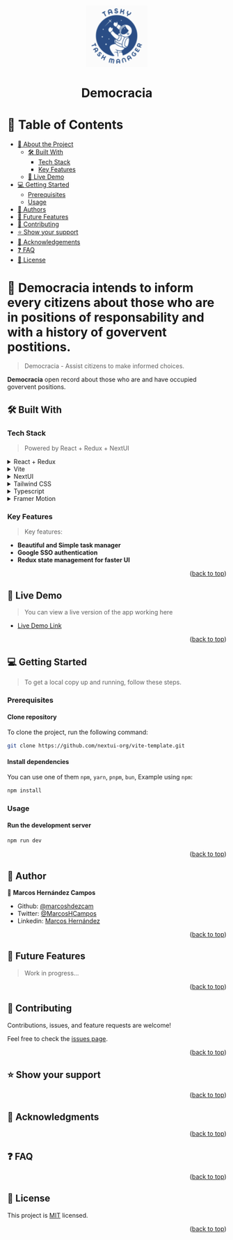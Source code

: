 <a name="readme-top"></a>

<div align="center">
  <!-- You are encouraged to replace this logo with your own! Otherwise you can also remove it. -->
  <img src="./ui/src/tasky.png" alt="logo" width="140"  height="auto" />

  <br/>

  <h1><b>Democracia</b></h1>

</div>

<!-- TABLE OF CONTENTS -->

# 📗 Table of Contents

- [📖 About the Project](#about-project)
  - [🛠 Built With](#built-with)
    - [Tech Stack](#tech-stack)
    - [Key Features](#key-features)
  - [🚀 Live Demo](#live-demo)
- [💻 Getting Started](#getting-started)
  - [Prerequisites](#prerequisites)
  - [Usage](#usage)
- [👥 Authors](#authors)
- [🔭 Future Features](#future-features)
- [🤝 Contributing](#contributing)
- [⭐️ Show your support](#support)
- [🙏 Acknowledgements](#acknowledgements)
- [❓ FAQ](#faq)
- [📝 License](#license)

<!-- PROJECT DESCRIPTION -->

# 📖 Democracia intends to inform every citizens about those who are in positions of responsability and with a history of govervent postitions. <a name="about-project"></a>

> Democracia - Assist citizens to make informed choices.

**Democracia** open record about those who are and have occupied govervent positions.

## 🛠 Built With <a name="built-with"></a>

### Tech Stack <a name="tech-stack"></a>

> Powered by React + Redux + NextUI

<details>
<summary>React + Redux</summary>
  <ul>
    <li><a href=""></a></li>
    <li><a href=""></a></li>
  </ul>
</details>

<details>
<summary>Vite</summary>
  <ul>
    <li><a href=""></a></li>
  </ul>
</details>

<details>
<summary>NextUI</summary>
  <ul>
    <li><a href=""></a></li>
  </ul>
</details>

<details>
<summary>Tailwind CSS</summary>
  <ul>
    <li><a href=""></a></li>
  </ul>
</details>

<details>
<summary>Typescript</summary>
  <ul>
    <li><a href="">Typescript</a></li>
  </ul>
</details>

<details>
<summary>Framer Motion</summary>
  <ul>
    <li><a href=""></a></li>
  </ul>
</details>

<!-- Features -->

### Key Features <a name="key-features"></a>

> Key features:

- **Beautiful and Simple task manager**
- **Google SSO authentication**
- **Redux state management for faster UI**

<p align="right">(<a href="#readme-top">back to top</a>)</p>

<!-- LIVE DEMO -->

## 🚀 Live Demo <a name="live-demo"></a>

> You can view a live version of the app working here

- [Live Demo Link]()

<p align="right">(<a href="#readme-top">back to top</a>)</p>

<!-- GETTING STARTED -->

## 💻 Getting Started <a name="getting-started"></a>

> To get a local copy up and running, follow these steps.

### Prerequisites <a name="prerequisites"></a>

#### Clone repository

To clone the project, run the following command:

```bash
git clone https://github.com/nextui-org/vite-template.git
```

#### Install dependencies

You can use one of them `npm`, `yarn`, `pnpm`, `bun`, Example using `npm`:

```bash
npm install
```

### Usage <a name="usage"></a>

#### Run the development server

```bash
npm run dev
```

<p align="right">(<a href="#readme-top">back to top</a>)</p>

<!-- AUTHORS -->

## 👥 Author <a name="authors"></a>

👤 **Marcos Hernández Campos**

- Github: [@marcoshdezcam](https://github.com/marcoshdezcam)
- Twitter: [@MarcosHCampos](https://twitter.com/MarcosHCampos)
- Linkedin: [Marcos Hernández](https://linkedin.com/marcos-hernández-56058119a/)

<p align="right">(<a href="#readme-top">back to top</a>)</p>

<!-- FUTURE FEATURES -->

## 🔭 Future Features <a name="future-features"></a>

> Work in progress...

<p align="right">(<a href="#readme-top">back to top</a>)</p>

<!-- CONTRIBUTING -->

## 🤝 Contributing <a name="contributing"></a>

Contributions, issues, and feature requests are welcome!

Feel free to check the [issues page](../../issues/).

<p align="right">(<a href="#readme-top">back to top</a>)</p>

<!-- SUPPORT -->

## ⭐️ Show your support <a name="support"></a>

<p align="right">(<a href="#readme-top">back to top</a>)</p>

<!-- ACKNOWLEDGEMENTS -->

## 🙏 Acknowledgments <a name="acknowledgements"></a>

<p align="right">(<a href="#readme-top">back to top</a>)</p>

<!-- FAQ (optional) -->

## ❓ FAQ <a name="faq"></a>

<p align="right">(<a href="#readme-top">back to top</a>)</p>

<!-- LICENSE -->

## 📝 License <a name="license"></a>

This project is [MIT](./LICENSE) licensed.

<p align="right">(<a href="#readme-top">back to top</a>)</p>
